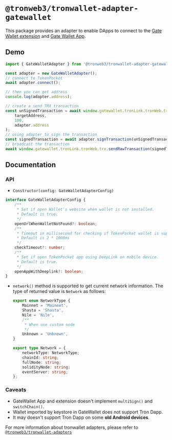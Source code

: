 # `@tronweb3/tronwallet-adapter-gatewallet`

This package provides an adapter to enable DApps to connect to the [Gate Wallet extension](https://chromewebstore.google.com/detail/gate-wallet/cpmkedoipcpimgecpmgpldfpohjplkpp) and [Gate Wallet App](https://www.gate.io/mobileapp).

## Demo

```typescript
import { GateWalletAdapter } from '@tronweb3/tronwallet-adapter-gatewallet';

const adapter = new GateWalletAdapter();
// connect to TokenPocket
await adapter.connect();

// then you can get address
console.log(adapter.address);

// create a send TRX transaction
const unSignedTransaction = await window.gatewallet.tronLink.tronWeb.transactionBuilder.sendTrx(
    targetAddress,
    100,
    adapter.address
);
// using adapter to sign the transaction
const signedTransaction = await adapter.signTransaction(unSignedTransaction);
// broadcast the transaction
await window.gatewallet.tronLink.tronWeb.trx.sendRawTransaction(signedTransaction);
```

## Documentation

### API

-   `Constructor(config: GateWalletAdapterConfig)`

```typescript
interface GateWalletAdapterConfig {
    /**
     * Set if open Wallet's website when wallet is not installed.
     * Default is true.
     */
    openUrlWhenWalletNotFound?: boolean;
    /**
     * Timeout in millisecond for checking if TokenPocket wallet is supported.
     * Default is 2 * 1000ms
     */
    checkTimeout?: number;
    /**
     * Set if open TokenPocket app using DeepLink on mobile device.
     * Default is true.
     */
    openAppWithDeeplink?: boolean;
}
```

-   `network()` method is supported to get current network information. The type of returned value is `Network` as follows:

    ```typescript
    export enum NetworkType {
        Mainnet = 'Mainnet',
        Shasta = 'Shasta',
        Nile = 'Nile',
        /**
         * When use custom node
         */
        Unknown = 'Unknown',
    }

    export type Network = {
        networkType: NetworkType;
        chainId: string;
        fullNode: string;
        solidityNode: string;
        eventServer: string;
    };
    ```

### Caveats

- GateWallet App and extension doesn't implement `multiSign()` and `switchChain()`.
- Wallet imported by keystore in GateWallet does not support Tron Dapp.
- It may doesn't support Tron Dapp on some **old Android devices**.

For more information about tronwallet adapters, please refer to [`@tronweb3/tronwallet-adapters`](https://github.com/tronweb3/tronwallet-adapter/tree/main/packages/adapters/adapters)
